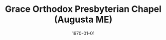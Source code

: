 ---
date: &id001 1970-01-01
end_date: 1970-01-01
location:
  address: null
  city: Augusta
  state: ME
minister:
- end: 1970-01-01
  name: John Mallin
  start: 1970-01-01
  type: Evangelist
ministers:
- John Mallin
name: Grace Orthodox Presbyterian Chapel
names: null
origination_date: *id001
raw_data: 'ME Augusta


  Grace Orthodox Presbyterian Chapel  (1978-1984)

  Evangelist: John Mallin, 1981-84

  '
received_from: null
states:
- ME
status:
  active: false
  end_date: null
  reason: null
  received_from: null
  withdrawal_to: null
title: Grace Orthodox Presbyterian Chapel (Augusta ME)
year_established:
- 1970

---
